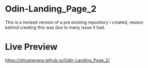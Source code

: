 # Odin-Landing_Page_2

This is a revised version of a pre existing repository i created, reason behind creating this was due to many issue it had.

# Live Preview

https://shivanerana.github.io/Odin-Landing_Page_2/
